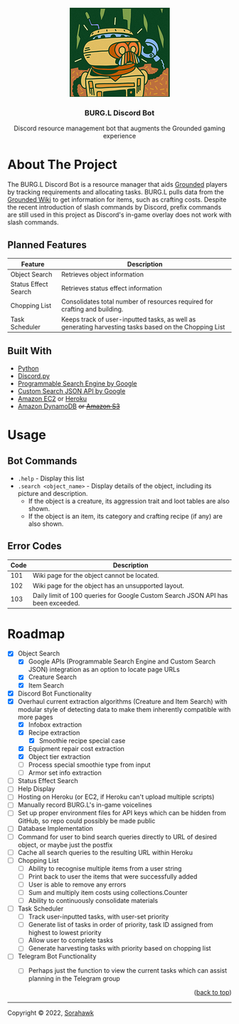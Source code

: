 <div id="top"></div>

<!-- PROJECT LOGO -->
<br />
<div align="center">
  <a href="https://github.com/Sorahawk/BURG.L_Discord_Bot">
    <img src="images/logo.jpg" alt="Logo" width="225" height="200">
  </a>
  <h3 align="center">BURG.L Discord Bot</h3>
  <p align="center">
    Discord resource management bot that augments the Grounded gaming experience
  </p>
</div>



# About The Project

The BURG.L Discord Bot is a resource manager that aids [Grounded](https://grounded.obsidian.net/) players by tracking requirements and allocating tasks. BURG.L pulls data from the [Grounded Wiki](https://grounded.fandom.com/wiki/Grounded_Wiki) to get information for items, such as crafting costs. Despite the recent introduction of slash commands by Discord, prefix commands are still used in this project as Discord's in-game overlay does not work with slash commands.


## Planned Features

| Feature | Description |
| ------- | ----------- |
| Object Search | Retrieves object information |
| Status Effect Search | Retrieves status effect information |
| Chopping List | Consolidates total number of resources required for crafting and building. |
| Task Scheduler | Keeps track of user-inputted tasks, as well as generating harvesting tasks based on the Chopping List |


## Built With

* [Python](https://www.python.org/)
* [Discord.py](https://discordpy.readthedocs.io/)
* [Programmable Search Engine by Google](https://programmablesearchengine.google.com/)
* [Custom Search JSON API by Google](https://developers.google.com/custom-search/v1/introduction)
* [Amazon EC2](https://aws.amazon.com/ec2/) or [Heroku](https://www.heroku.com/)
* [Amazon DynamoDB](https://aws.amazon.com/dynamodb/) ~~or [Amazon S3](https://aws.amazon.com/s3/)~~



# Usage

## Bot Commands

* `.help` - Display this list
* `.search <object_name>` - Display details of the object, including its picture and description.
  * If the object is a creature, its aggression trait and loot tables are also shown.
  * If the object is an item, its category and crafting recipe (if any) are also shown.


## Error Codes

| Code | Description |
| ---- | ----------- |
| 101 | Wiki page for the object cannot be located. |
| 102 | Wiki page for the object has an unsupported layout. |
| 103 | Daily limit of 100 queries for Google Custom Search JSON API has been exceeded. |



# Roadmap

- [X] Object Search
    - [X] Google APIs (Programmable Search Engine and Custom Search JSON) integration as an option to locate page URLs
    - [X] Creature Search
    - [X] Item Search
- [X] Discord Bot Functionality
- [X] Overhaul current extraction algorithms (Creature and Item Search) with modular style of detecting data to make them inherently compatible with more pages
    - [X] Infobox extraction
    - [X] Recipe extraction
        - [X] Smoothie recipe special case
    - [X] Equipment repair cost extraction
    - [X] Object tier extraction
    - [ ] Process special smoothie type from input
    - [ ] Armor set info extraction
- [ ] Status Effect Search
- [ ] Help Display
- [ ] Hosting on Heroku (or EC2, if Heroku can't upload multiple scripts)
- [ ] Manually record BURG.L's in-game voicelines
- [ ] Set up proper environment files for API keys which can be hidden from GitHub, so repo could possibly be made public 
- [ ] Database Implementation
- [ ] Command for user to bind search queries directly to URL of desired object, or maybe just the postfix
- [ ] Cache all search queries to the resulting URL within Heroku
- [ ] Chopping List
    - [ ] Ability to recognise multiple items from a user string
    - [ ] Print back to user the items that were successfully added
    - [ ] User is able to remove any errors
    - [ ] Sum and multiply item costs using collections.Counter
    - [ ] Ability to continuously consolidate materials
- [ ] Task Scheduler
    - [ ] Track user-inputted tasks, with user-set priority
    - [ ] Generate list of tasks in order of priority, task ID assigned from highest to lowest priority
    - [ ] Allow user to complete tasks
    - [ ] Generate harvesting tasks with priority based on chopping list
- [ ] Telegram Bot Functionality
    - [ ] Perhaps just the function to view the current tasks which can assist planning in the Telegram group


<p align="right">(<a href="#top">back to top</a>)</p>

---

Copyright © 2022, [Sorahawk](https://github.com/Sorahawk)
